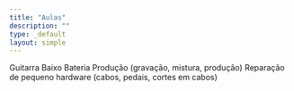 ```yaml
---
title: "Aulas"
description: ""
type: _default
layout: simple
---
```


Guitarra
Baixo
Bateria
Produção (gravação, mistura, produção)
Reparação de pequeno hardware (cabos, pedais, cortes em cabos)